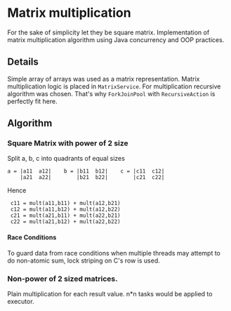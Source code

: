 # Matrix multiplication
For the sake of simplicity let they be square matrix.
Implementation of matrix multiplication algorithm using Java concurrency and OOP practices.

## Details
Simple array of arrays was used as a matrix representation. Matrix multiplication logic is placed in `MatrixService`.
For multiplication recursive algorithm was chosen. That's why `ForkJoinPool` with `RecursiveAction` is perfectly fit here.

## Algorithm
### Square Matrix with power of 2 size
Split a, b, c into quadrants of equal sizes
```
a = |a11  a12|    b = |b11  b12|    c = |c11  c12|
    |a21  a22|        |b21  b22|        |c21  c22|
```
 Hence
 ```
  c11 = mult(a11,b11) + mult(a12,b21)
  c12 = mult(a11,b12) + mult(a12,b22)
  c21 = mult(a21,b11) + mult(a22,b21)
  c22 = mult(a21,b12) + mult(a22,b22)
```

#### Race Conditions
To guard data from race conditions when multiple threads may attempt to do non-atomic sum, lock striping on C's row is used.


### Non-power of 2 sized matrices.
Plain multiplication for each result value. n*n tasks would be applied to executor.
